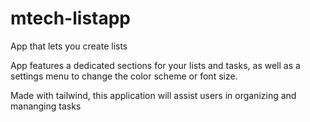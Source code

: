 # mtech-listapp
App that lets you create lists

App features a dedicated sections for your lists and tasks, as well as a settings menu to change the color scheme or font size.

Made with tailwind, this application will assist users in organizing and mananging tasks 